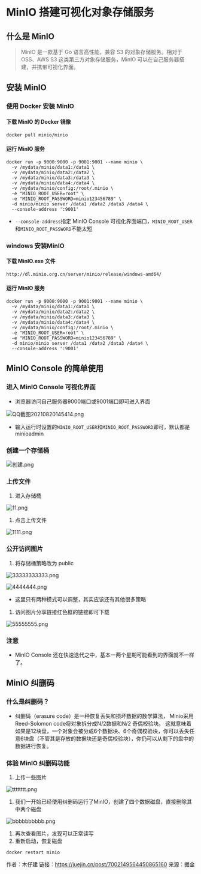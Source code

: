 # MinIO 搭建可视化对象存储服务

## 什么是 MinIO

> MinIO 是一款基于 Go 语言高性能，兼容 S3 的对象存储服务。相对于 OSS、AWS S3 这类第三方对象存储服务，MinIO 可以在自己服务器搭建，并携带可视化界面。

## 安装 MinIO

###  使用 Docker 安装 MinIO

#### 下载 MinIO 的 Docker 镜像

```docker
docker pull minio/minio
```

#### 运行 MinIO 服务

```docker
docker run -p 9000:9000 -p 9001:9001 --name minio \
  -v /mydata/minio/data1:/data1 \
  -v /mydata/minio/data2:/data2 \
  -v /mydata/minio/data3:/data3 \
  -v /mydata/minio/data4:/data4 \
  -v /mydata/minio/config:/root/.minio \
  -e "MINIO_ROOT_USER=root" \
  -e "MINIO_ROOT_PASSWORD=minio123456789" \
  -d minio/minio server /data1 /data2 /data3 /data4 \
  --console-address ':9001'
```

- `--console-address`指定 MinIO Console 可视化界面端口，`MINIO_ROOT_USER`和`MINIO_ROOT_PASSWORD`不能太短

### windows 安装MinIO

#### 下载 MinIO.exe 文件

```docker
http://dl.minio.org.cn/server/minio/release/windows-amd64/
```

#### 运行 MinIO 服务

```docker
docker run -p 9000:9000 -p 9001:9001 --name minio \
  -v /mydata/minio/data1:/data1 \
  -v /mydata/minio/data2:/data2 \
  -v /mydata/minio/data3:/data3 \
  -v /mydata/minio/data4:/data4 \
  -v /mydata/minio/config:/root/.minio \
  -e "MINIO_ROOT_USER=root" \
  -e "MINIO_ROOT_PASSWORD=minio123456789" \
  -d minio/minio server /data1 /data2 /data3 /data4 \
  --console-address ':9001'
```

## MinIO Console 的简单使用

### 进入 MinIO Console 可视化界面

- 浏览器访问自己服务器9000端口或9001端口即可进入界面

![QQ截图20210820145414.png](https://gitee.com/wuyilong/picture-bed/raw/master//img/cfb1184d464543e291603c11d1ebd09b~tplv-k3u1fbpfcp-watermark.png)

- 输入运行时设置的`MINIO_ROOT_USER`和`MINIO_ROOT_PASSWORD`即可，默认都是minioadmin

### 创建一个存储桶

![创建.png](https://gitee.com/wuyilong/picture-bed/raw/master//img/0c3ae62c7ec34501871da649c742cb42~tplv-k3u1fbpfcp-watermark.png)

### 上传文件

1. 进入存储桶

![11.png](https://gitee.com/wuyilong/picture-bed/raw/master//img/5835860e87f947699597d207a172e153~tplv-k3u1fbpfcp-watermark.png)

1. 点击上传文件

![1111.png](https://gitee.com/wuyilong/picture-bed/raw/master//img/eac5b6af6bb54613bd0fb44e838244fa~tplv-k3u1fbpfcp-watermark.png)

### 公开访问图片

1. 将存储桶策略改为 public

![33333333333.png](https://p3-juejin.byteimg.com/tos-cn-i-k3u1fbpfcp/460f4161b2e84900a2d1d7b09d0e012b~tplv-k3u1fbpfcp-watermark.awebp)

![4444444.png](https://gitee.com/wuyilong/picture-bed/raw/master//img/d83b09385f61438cbd0f98b7cc34a597~tplv-k3u1fbpfcp-watermark.png)

- 这里只有两种模式可以调整，其实应该还有其他很多策略

1. 访问图片分享链接红色框的链接即可下载

![55555555.png](https://gitee.com/wuyilong/picture-bed/raw/master//img/9ff9cfd3fb044ee0b4f6dc1becf1de94~tplv-k3u1fbpfcp-watermark.png)

### 注意

- MinIO Console 还在快速迭代之中，基本一两个星期可能看到的界面就不一样了。

## MinIO 纠删码

### 什么是纠删码？

- 纠删码（erasure code）是一种恢复丢失和损坏数据的数学算法， Minio采用Reed-Solomon code将对象拆分成N/2数据和N/2 奇偶校验块。 这就意味着如果是12块盘，一个对象会被分成6个数据块、6个奇偶校验块，你可以丢失任意6块盘（不管其是存放的数据块还是奇偶校验块），你仍可以从剩下的盘中的数据进行恢复。

### 体验 MinIO 纠删码功能

1. 上传一些图片

![tttttttt.png](https://gitee.com/wuyilong/picture-bed/raw/master//img/53fc9b872bd54c2395a72a77efbe7ff4~tplv-k3u1fbpfcp-watermark.png)

1. 我们一开始已经使用纠删码运行了MinIO，创建了四个数据磁盘，直接删除其中两个磁盘

![bbbbbbbbbb.png](https://gitee.com/wuyilong/picture-bed/raw/master//img/a17e8c27c0d94cd698702ec9c471968e~tplv-k3u1fbpfcp-watermark.png)

1. 再次查看图片，发现可以正常读写
2. 重新启动，恢复磁盘

```docker
docker restart minio
```


作者：木仔建
链接：https://juejin.cn/post/7002149564450865160
来源：掘金
